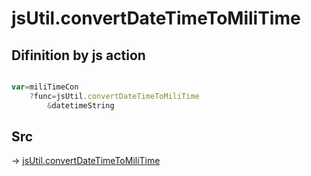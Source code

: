 # jsUtil.convertDateTimeToMiliTime

## Difinition by js action

```js.js

var=miliTimeCon
	?func=jsUtil.convertDateTimeToMiliTime
		&datetimeString
```

## Src

-> [jsUtil.convertDateTimeToMiliTime](https://github.com/puutaro/CommandClick/blob/master/app/src/main/java/com/puutaro/commandclick/fragment_lib/terminal_fragment/js_interface/JsUtil.kt#L48)


